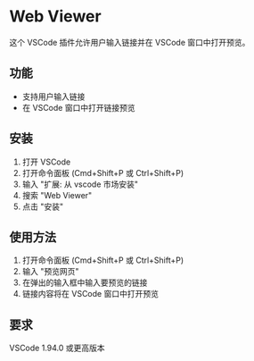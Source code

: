 # Web Viewer

这个 VSCode 插件允许用户输入链接并在 VSCode 窗口中打开预览。

## 功能

- 支持用户输入链接
- 在 VSCode 窗口中打开链接预览

## 安装

1. 打开 VSCode
2. 打开命令面板 (Cmd+Shift+P 或 Ctrl+Shift+P)
3. 输入 "扩展: 从 vscode 市场安装"
4. 搜索 "Web Viewer"
5. 点击 "安装"

## 使用方法

1. 打开命令面板 (Cmd+Shift+P 或 Ctrl+Shift+P)
2. 输入 "预览网页"
3. 在弹出的输入框中输入要预览的链接
4. 链接内容将在 VSCode 窗口中打开预览

## 要求

VSCode 1.94.0 或更高版本
